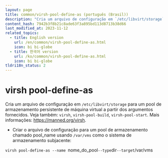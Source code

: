 ```yaml
---
layout: page
title: common/virsh-pool-define-as (português (Brasil))
description: "Cria um arquivo de configuração em `/etc/libvirt/storage` para um pool de armazenamento persistente de máquina virtual a partir dos argumentos fornecidos."
content_hash: 7942b3f8b21c8ade63f3a895bd113d8713b38d66
last_modified_at: 2023-11-12
related_topics:
  - title: English version
    url: /en/common/virsh-pool-define-as.html
    icon: bi bi-globe
  - title: 한국어 version
    url: /ko/common/virsh-pool-define-as.html
    icon: bi bi-globe
tldri18n_status: 2
---
```

# virsh pool-define-as

Cria um arquivo de configuração em `/etc/libvirt/storage` para um pool de armazenamento persistente de máquina virtual a partir dos argumentos fornecidos.
Veja também: `virsh`, `virsh-pool-build`, `virsh-pool-start`.
Mais informações: <https://manned.org/virsh>.

- Criar o arquivo de configuração para um pool de armazenamento chamado pool_name usando `/var/vms` como o sistema de armazenamento subjacente:

`virsh pool-define-as --name `<span class="tldr-var badge badge-pill bg-dark-lm bg-white-dm text-white-lm text-dark-dm font-weight-bold">nome_do_pool</span>` --type `<span class="tldr-var badge badge-pill bg-dark-lm bg-white-dm text-white-lm text-dark-dm font-weight-bold">dir</span>` --target `<span class="tldr-var badge badge-pill bg-dark-lm bg-white-dm text-white-lm text-dark-dm font-weight-bold">/var/vms</span>

